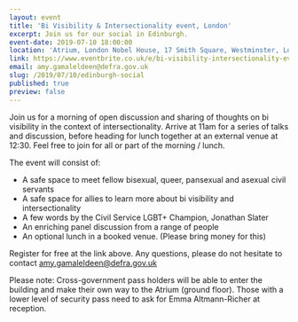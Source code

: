 ```yaml
---
layout: event
title: 'Bi Visibility & Intersectionality event, London'
excerpt: Join us for our social in Edinburgh.
event-date: 2019-07-10 18:00:00
location: 'Atrium, London Nobel House, 17 Smith Square, Westminster, London, SW1P 3JR'
link: https://www.eventbrite.co.uk/e/bi-visibility-intersectionality-event-london-tickets-63466656478
email: amy.gamaleldeen@defra.gov.uk
slug: /2019/07/10/edinburgh-social
published: true
preview: false
---
```


Join us for a morning of open discussion and sharing of thoughts on bi visibility in the context of intersectionality. Arrive at 11am for a series of talks and discussion, before heading for lunch together at an external venue at 12:30. Feel free to join for all or part of the morning / lunch.

The event will consist of:

- A safe space to meet fellow bisexual, queer, pansexual and asexual civil servants
- A safe space for allies to learn more about bi visibility and intersectionality
- A few words by the Civil Service LGBT+ Champion, Jonathan Slater
- An enriching panel discussion from a range of people
- An optional lunch in a booked venue. (Please bring money for this)

Register for free at the link above. Any questions, please do not hesitate to contact <amy.gamaleldeen@defra.gov.uk>

Please note: Cross-government pass holders will be able to enter the building and make their own way to the Atrium (ground floor). Those with a lower level of security pass need to ask for Emma Altmann-Richer at reception.
